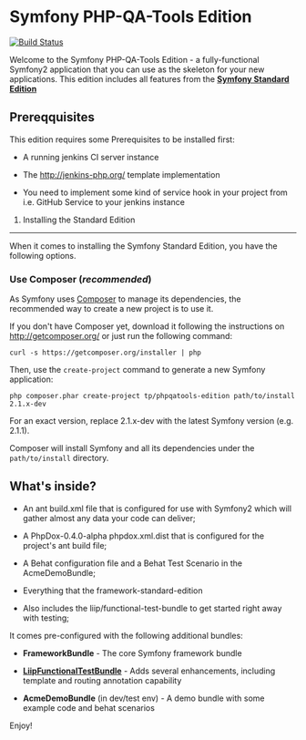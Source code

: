 Symfony PHP-QA-Tools Edition
========================

[![Build Status](http://ci.responsive-code.de/jenkins/job/symfony-phpqatools/badge/icon)](http://ci.responsive-code.de/jenkins/job/symfony-phpqatools/)

Welcome to the Symfony PHP-QA-Tools Edition - a fully-functional Symfony2
application that you can use as the skeleton for your new applications.
This edition includes all features from the [**Symfony Standard Edition**][1]

Prereqquisites
---------------

This edition requires some Prerequisites to be installed first:

  * A running jenkins CI server instance

  * The http://jenkins-php.org/ template implementation

  * You need to implement some kind of service hook in your project from i.e. GitHub Service to your jenkins instance

1) Installing the Standard Edition
----------------------------------

When it comes to installing the Symfony Standard Edition, you have the
following options.

### Use Composer (*recommended*)

As Symfony uses [Composer][2] to manage its dependencies, the recommended way
to create a new project is to use it.

If you don't have Composer yet, download it following the instructions on
http://getcomposer.org/ or just run the following command:

    curl -s https://getcomposer.org/installer | php

Then, use the `create-project` command to generate a new Symfony application:

    php composer.phar create-project tp/phpqatools-edition path/to/install 2.1.x-dev

For an exact version, replace 2.1.x-dev with the latest Symfony version (e.g. 2.1.1).

Composer will install Symfony and all its dependencies under the
`path/to/install` directory.


What's inside?
---------------

  * An ant build.xml file that is configured for use with Symfony2 which will gather almost any data your code can deliver;

  * A PhpDox-0.4.0-alpha phpdox.xml.dist that is configured for the project's ant build file;

  * A Behat configuration file and a Behat Test Scenario in the AcmeDemoBundle;

  * Everything that the framework-standard-edition

  * Also includes the liip/functional-test-bundle to get started right away with testing;

It comes pre-configured with the following additional bundles:

  * **FrameworkBundle** - The core Symfony framework bundle

  * [**LiipFunctionalTestBundle**][3] - Adds several enhancements, including
    template and routing annotation capability

  * **AcmeDemoBundle** (in dev/test env) - A demo bundle with some example
    code and behat scenarios

Enjoy!

[1]:  https://github.com/symfony/symfony-standard
[2]:  http://getcomposer.org
[3]:  https://github.com/liip/LiipFunctionalTestBundle

